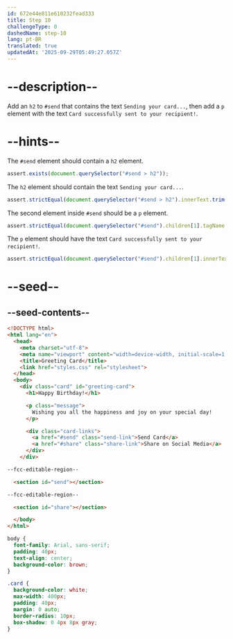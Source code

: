 ```yaml
---
id: 672e44e811e610232fead333
title: Step 10
challengeType: 0
dashedName: step-10
lang: pt-BR
translated: true
updatedAt: '2025-09-29T05:49:27.057Z'
---
```


# --description--

Add an `h2` to `#send` that contains the text `Sending your card...`, then add a `p` element with the text `Card successfully sent to your recipient!`.

# --hints--

The `#send` element should contain a `h2` element.

```js
assert.exists(document.querySelector("#send > h2"));
```

The `h2` element should contain the text `Sending your card...`.

```js
assert.strictEqual(document.querySelector("#send > h2").innerText.trim(), "Sending your card...");
```

The second element inside `#send` should be a `p` element.

```js
assert.strictEqual(document.querySelector("#send").children[1].tagName, "P");
```

The `p` element should have the text `Card successfully sent to your recipient!`.

```js
assert.strictEqual(document.querySelector("#send").children[1].innerText.trim(), "Card successfully sent to your recipient!");
```

# --seed--

## --seed-contents--

```html
<!DOCTYPE html>
<html lang="en">
  <head>
    <meta charset="utf-8">
    <meta name="viewport" content="width=device-width, initial-scale=1.0">
    <title>Greeting Card</title>
    <link href="styles.css" rel="stylesheet">
  </head>
  <body>
    <div class="card" id="greeting-card">
      <h1>Happy Birthday!</h1>

      <p class="message">
        Wishing you all the happiness and joy on your special day!
      </p>

      <div class="card-links">
        <a href="#send" class="send-link">Send Card</a>
        <a href="#share" class="share-link">Share on Social Media</a>
      </div>
  	</div>

--fcc-editable-region--

  <section id="send"></section>

--fcc-editable-region--

  <section id="share"></section>

  </body>
</html>

```

```css
body {
  font-family: Arial, sans-serif;
  padding: 40px;
  text-align: center;
  background-color: brown;
}

.card {
  background-color: white;
  max-width: 400px;
  padding: 40px;
  margin: 0 auto;
  border-radius: 10px;
  box-shadow: 0 4px 8px gray;
}

```
